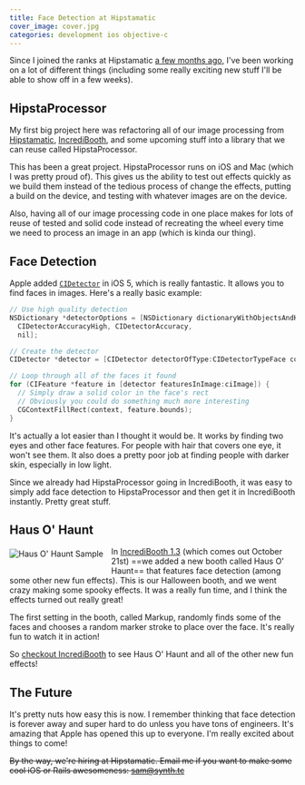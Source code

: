 ```yaml
---
title: Face Detection at Hipstamatic
cover_image: cover.jpg
categories: development ios objective-c
---
```


Since I joined the ranks at Hipstamatic [a few months ago](/hey-synthetic), I've been working on a lot of different things (including some really exciting new stuff I'll be able to show off in a few weeks).

## HipstaProcessor

My first big project here was refactoring all of our image processing from [Hipstamatic](http://hipstamatic.com), [IncrediBooth](http://incredibooth.com), and some upcoming stuff into a library that we can reuse called HipstaProcessor.

This has been a great project. HipstaProcessor runs on iOS and Mac (which I was pretty proud of). This gives us the ability to test out effects quickly as we build them instead of the tedious  process of change the effects, putting a build on the device, and testing with whatever images are on the device.

Also, having all of our image processing code in one place makes for lots of reuse of tested and solid code instead of recreating the wheel every time we need to process an image in an app (which is kinda our thing).

## Face Detection

Apple added [`CIDetector`](http://developer.apple.com/library/ios/#documentation/CoreImage/Reference/CIDetector_Ref/Reference/Reference.html) in iOS 5, which is really fantastic. It allows you to find faces in images. Here's a really basic example:

``` objective-c
// Use high quality detection
NSDictionary *detectorOptions = [NSDictionary dictionaryWithObjectsAndKeys:
  CIDetectorAccuracyHigh, CIDetectorAccuracy,
  nil];

// Create the detector
CIDetector *detector = [CIDetector detectorOfType:CIDetectorTypeFace context:ciContext options:detectorOptions];

// Loop through all of the faces it found
for (CIFeature *feature in [detector featuresInImage:ciImage]) {
  // Simply draw a solid color in the face's rect
  // Obviously you could do something much more interesting
  CGContextFillRect(context, feature.bounds);
}
```

It's actually a lot easier than I thought it would be. It works by finding two eyes and other face features. For people with hair that covers one eye, it won't see them. It also does a pretty poor job at finding people with darker skin, especially in low light.

Since we already had HipstaProcessor going in IncrediBooth, it was easy to simply add face detection to HipstaProcessor and then get it in IncrediBooth instantly. Pretty great stuff.

## Haus O' Haunt

<a href="http://itunes.apple.com/app/incredibooth/id378754705?mt=8" rel="external nofollow"><img src="result.jpg" alt="Haus O' Haunt Sample" style="float:left;padding:0.25em 1em 1em 0" /></a> In [IncrediBooth 1.3](http://itunes.apple.com/app/incredibooth/id378754705?mt=8) (which comes out October 21st) ==we added a new booth called Haus O' Haunt== that features face detection (among some other new fun effects). This is our Halloween booth, and we went crazy making some spooky effects. It was a really fun time, and I think the effects turned out really great!

The first setting in the booth, called Markup, randomly finds some of the faces and chooses a random marker stroke to place over the face. It's really fun to watch it in action!

So [checkout IncrediBooth](http://itunes.apple.com/app/incredibooth/id378754705?mt=8) to see Haus O' Haunt and all of the other new fun effects!

## The Future

It's pretty nuts how easy this is now. I remember thinking that face detection is forever away and super hard to do unless you have tons of engineers. It's amazing that Apple has opened this up to everyone. I'm really excited about things to come!

~~By the way, we're hiring at Hipstamatic. Email me if you want to make some cool iOS or Rails awesomeness: [sam@synth.tc](mailto:sam@synth.tc)~~

